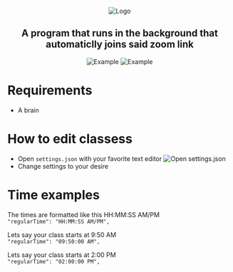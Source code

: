 <div align="center">
  <p>
    <img src="https://i.imgur.com/2KDO28g.png" title="Logo">
  </p>

  <p style="text-align: center;">
    <h2>A program that runs in the background that automaticlly joins said zoom link</h2>
  </p>
  
  <p>
    <img src="https://i.imgur.com/gLfQPqk.png" title="Example">
    <img src="https://i.imgur.com/u4N2Im2.png" title="Example">
  </p>
</div>

# Requirements
- A brain

# How to edit classess
- Open `settings.json` with your favorite text editor
![Open settings.json](https://i.imgur.com/VPB7vNa.png)
- Change settings to your desire

# Time examples
The times are formatted like this HH:MM:SS AM/PM<br>
`"regularTime": "HH:MM:SS AM/PM",`

Lets say your class starts at 9:50 AM<br>
`"regularTime": "09:50:00 AM",`

Lets say your class starts at 2:00 PM<br>
`"regularTime": "02:00:00 PM",`
